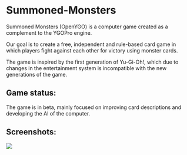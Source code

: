 # Summoned-Monsters

Summoned Monsters (OpenYGO) is a computer game created as a complement to the YGOPro engine.

Our goal is to create a free, independent and rule-based card game in which players fight against each other for victory using monster cards.

The game is inspired by the first generation of Yu-Gi-Oh!, which due to changes in the entertainment system is incompatible with the new generations of the game.

## Game status:

The game is in beta, mainly focused on improving card descriptions and developing the AI of the computer.

## Screenshots:

![](https://steemitimages.com/p/3W72119s5BjWMGm4Xa2MvD5AT2bJsSA8F9WeC71v1s1fKfGkK9mMKuc3LcvF4KigbWg9UsrpENy31hMbM9EgaKVAF3UxKc4kp4kC8SDL2HxYuDmJuPhCGN)
